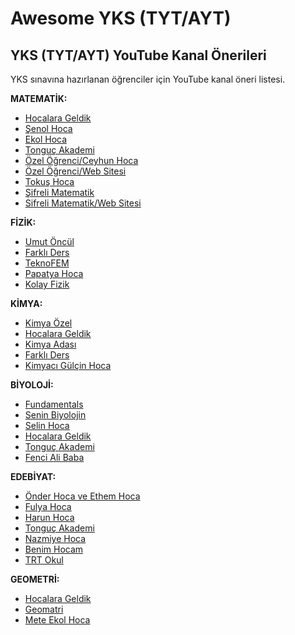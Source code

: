 # Awesome YKS (TYT/AYT)
## YKS (TYT/AYT) YouTube Kanal Önerileri
YKS sınavına hazırlanan öğrenciler için YouTube kanal öneri listesi.

**MATEMATİK:** 

+ [Hocalara Geldik](https://www.youtube.com/channel/UCBcM2J8SHyq8GUSvrhWnwTg)
+ [Şenol Hoca](https://www.youtube.com/user/theSenolhoca)
+ [Ekol Hoca](https://www.youtube.com/channel/UCFImwG14UKp7uoj9IXwExbQ)
+ [Tonguç Akademi](https://www.youtube.com/user/MetaAkademi)
+ [Özel Öğrenci/Ceyhun Hoca](https://www.youtube.com/channel/UCJIlDVrWCFbmGORmrKPom8w)
+ [Özel Öğrenci/Web Sitesi](http://www.ozelogrenci.com/)
+ [Tokuş Hoca](https://www.youtube.com/channel/UC7SPhsusw_bsYWTOfpBYBvw)
+ [Şifreli Matematik](https://www.youtube.com/user/abdulazizgurbuz)
+ [Sifreli Matematik/Web Sitesi](https://www.sifrelimatematik.com/)

**FİZİK:**

+ [Umut Öncül](https://www.youtube.com/user/umutoncul)
+ [Farklı Ders](https://www.youtube.com/channel/UCQdk10ttzqnAIad30Km6H_w)
+ [TeknoFEM](https://www.youtube.com/user/teknofem)
+ [Papatya Hoca](https://www.youtube.com/channel/UCiRh16xcv0uyJnd3uX5IsGg)
+ [Kolay Fizik](https://www.youtube.com/channel/UCmzgYiRMPkPyOtPNGeZCyTg)

**KİMYA:**

+ [Kimya Özel](https://www.youtube.com/channel/UCuXdAQ8PiEwxRmIlNVbSi3A)
+ [Hocalara Geldik](https://www.youtube.com/channel/UCBcM2J8SHyq8GUSvrhWnwTg)
+ [Kimya Adası](https://www.youtube.com/channel/UCTR3FZld7SysalUMHnIDnuA)
+ [Farklı Ders](https://www.youtube.com/channel/UCQdk10ttzqnAIad30Km6H_w)
+ [Kimyacı Gülçin Hoca](https://www.youtube.com/channel/UCl_b9qTgIDGOX7eDgVBkARg)

**BİYOLOJİ:**

+ [Fundamentals](https://www.youtube.com/channel/UCzkNEai752Dr3AF4nEyTnqA)
+ [Senin Biyolojin](https://www.youtube.com/user/seninbiyolojin)
+ [Selin Hoca](https://www.youtube.com/channel/UCl50Dhk1O-5YZYwHrWmuLtw)
+ [Hocalara Geldik](https://www.youtube.com/channel/UCBcM2J8SHyq8GUSvrhWnwTg)
+ [Tonguç Akademi](https://www.youtube.com/user/MetaAkademi)
+ [Fenci Ali Baba](https://www.youtube.com/channel/UC3FON3_LD_CZHxrPnU6e1xA)

**EDEBİYAT:**
+ [Önder Hoca ve Ethem Hoca](https://www.youtube.com/channel/UCn4k-9XzCRuvxFJOVFAx3mw)
+ [Fulya Hoca](https://www.youtube.com/channel/UCjqRni-JKHjm0TLB6NFeEgg)
+ [Harun Hoca](https://www.youtube.com/channel/UCyjjPPeJcGB8rmM08gkQcqg)
+ [Tonguç Akademi](https://www.youtube.com/user/MetaAkademi)
+ [Nazmiye Hoca](https://www.youtube.com/channel/UCajJ7khXY9hQSTH_LrgRyzg)
+ [Benim Hocam](https://www.youtube.com/channel/UCjLv1XVYi5K4Pq33lY0K22w)
+ [TRT Okul](https://www.youtube.com/user/TRTOkul)

**GEOMETRİ:**
+ [Hocalara Geldik](https://www.youtube.com/channel/UCBcM2J8SHyq8GUSvrhWnwTg)
+ [Geomatri](https://www.youtube.com/user/geomatricom)
+ [Mete Ekol Hoca](https://www.youtube.com/channel/UCFImwG14UKp7uoj9IXwExbQ)
